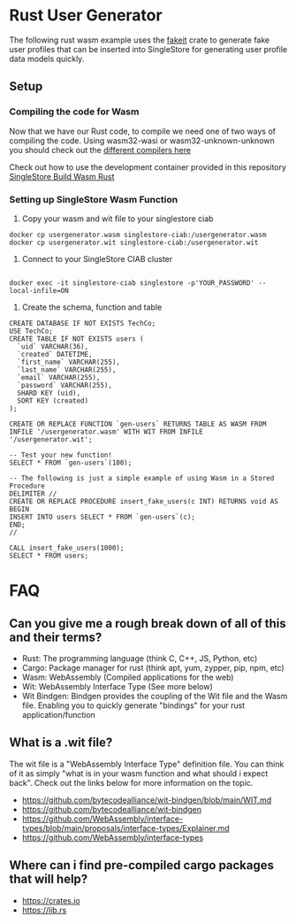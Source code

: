 # Rust User Generator
The following rust wasm example uses the [fakeit](https://crates.io/crates/fakeit) crate to generate fake user profiles that can be inserted into SingleStore for generating user profile data models quickly.

## Setup
### Compiling the code for Wasm
Now that we have our Rust code, to compile we need one of two ways of compiling the code. Using wasm32-wasi or wasm32-unknown-unknown you should check out the [different compilers here](https://docs.wasmtime.dev/wasm-rust.html)

Check out how to use the development container provided in this repository [SingleStore Build Wasm Rust](https://github.com/singlestore-labs/singlestore-wasm-toolkit/blob/main/docs/Quickstart-2-Build-WASM-Rust.md)
### Setting up SingleStore Wasm Function
1. Copy your wasm and wit file to your singlestore ciab
```
docker cp usergenerator.wasm singlestore-ciab:/usergenerator.wasm
docker cp usergenerator.wit singlestore-ciab:/usergenerator.wit
```

1. Connect to your SingleStore CIAB cluster
```

docker exec -it singlestore-ciab singlestore -p'YOUR_PASSWORD' --local-infile=ON
```

1. Create the schema, function and table
```
CREATE DATABASE IF NOT EXISTS TechCo;
USE TechCo;
CREATE TABLE IF NOT EXISTS users (
  `uid` VARCHAR(36),
  `created` DATETIME,
  `first_name` VARCHAR(255),
  `last_name` VARCHAR(255),
  `email` VARCHAR(255),
  `password` VARCHAR(255),
  SHARD KEY (uid),
  SORT KEY (created)
);

CREATE OR REPLACE FUNCTION `gen-users` RETURNS TABLE AS WASM FROM INFILE '/usergenerator.wasm' WITH WIT FROM INFILE '/usergenerator.wit';

-- Test your new function!
SELECT * FROM `gen-users`(100);

-- The following is just a simple example of using Wasm in a Stored Procedure
DELIMITER //
CREATE OR REPLACE PROCEDURE insert_fake_users(c INT) RETURNS void AS
BEGIN
INSERT INTO users SELECT * FROM `gen-users`(c);
END;
//

CALL insert_fake_users(1000);
SELECT * FROM users;
```

# FAQ
## Can you give me a rough break down of all of this and their terms?
- Rust: The programming language (think C, C++, JS, Python, etc)
- Cargo: Package manager for rust (think apt, yum, zypper, pip, npm, etc)
- Wasm: WebAssembly (Compiled applications for the web)
- Wit: WebAssembly Interface Type (See more below)
- Wit Bindgen: Bindgen provides the coupling of the Wit file and the Wasm file. Enabling you to quickly generate "bindings" for your rust application/function

## What is a .wit file?
The wit file is a "WebAssembly Interface Type" definition file. You can think of it as simply "what is in your wasm function and what should i expect back". Check out the links below for more information on the topic.
- https://github.com/bytecodealliance/wit-bindgen/blob/main/WIT.md
- https://github.com/bytecodealliance/wit-bindgen
- https://github.com/WebAssembly/interface-types/blob/main/proposals/interface-types/Explainer.md
- https://github.com/WebAssembly/interface-types

## Where can i find pre-compiled cargo packages that will help?
- https://crates.io
- https://lib.rs